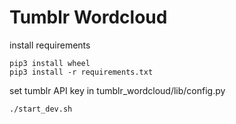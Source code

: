 # Tumblr Wordcloud 

install requirements

    pip3 install wheel
    pip3 install -r requirements.txt

set tumblr API key in tumblr_wordcloud/lib/config.py

    ./start_dev.sh


